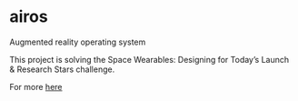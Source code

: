 # airos
Augmented reality operating system

This project is solving the Space Wearables: Designing for Today’s Launch & Research Stars challenge.

For more [here](https://2015.spaceappschallenge.org/project/airos/)

